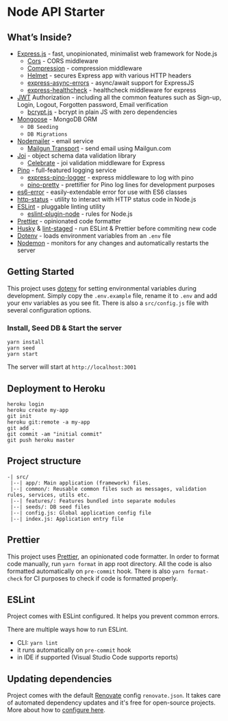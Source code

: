 # Node API Starter

## What’s Inside?

- [Express.js](https://expressjs.com/) - fast, unopinionated, minimalist web framework for Node.js
  - [Cors](https://github.com/expressjs/cors) - CORS middleware
  - [Compression](https://github.com/expressjs/compression) - compression middleware
  - [Helmet](https://github.com/helmetjs/helmet) - secures Express app with various HTTP headers
  - [express-async-errors](https://github.com/davidbanham/express-async-errors) - async/await support for ExpressJS
  - [express-healthcheck](https://github.com/lennym/express-healthcheck) - healthcheck middleware for express
- [JWT](https://github.com/auth0/node-jsonwebtoken) Authorization - including all the common features such as Sign-up, Login, Logout, Forgotten password, Email verification
  - [bcrypt.js](https://github.com/dcodeIO/bcrypt.js) - bcrypt in plain JS with zero dependencies
- [Mongoose](https://mongoosejs.com/) - MongoDB ORM
  - `DB Seeding`
  - `DB Migrations`
- [Nodemailer](https://github.com/nodemailer/nodemailer/) - email service
  - [Mailgun Transport](https://github.com/orliesaurus/nodemailer-mailgun-transport) - send email using Mailgun.com
- [Joi](https://github.com/hapijs/joi) - object schema data validation library
  - [Celebrate](https://github.com/arb/celebrate) - joi validation middleware for Express
- [Pino](https://getpino.io/) - full-featured logging service
  - [express-pino-logger](https://github.com/pinojs/express-pino-logger) - express middleware to log with pino
  - [pino-pretty](https://github.com/pinojs/pino-pretty) - prettifier for Pino log lines for development purposes
- [es6-error](https://github.com/bjyoungblood/es6-error) - easily-extendable error for use with ES6 classes
- [http-status](https://github.com/adaltas/node-http-status) - utility to interact with HTTP status code in Node.js
- [ESLint](https://eslint.org/) - pluggable linting utility
  - [eslint-plugin-node](https://github.com/mysticatea/eslint-plugin-node) - rules for Node.js
- [Prettier](https://prettier.io/) - opinionated code formatter
- [Husky](https://github.com/typicode/husky) & [lint-staged](https://github.com/okonet/lint-staged) - run ESLint & Prettier before commiting new code
- [Dotenv](https://github.com/motdotla/dotenv) - loads environment variables from an `.env` file
- [Nodemon](https://github.com/remy/nodemon) - monitors for any changes and automatically restarts the server

## Getting Started

This project uses [dotenv](https://www.npmjs.com/package/dotenv) for setting environmental variables during development. Simply copy the `.env.example` file, rename it to `.env` and add your env variables as you see fit.
There is also a `src/config.js` file with several configuration options.

### Install, Seed DB & Start the server

```
yarn install
yarn seed
yarn start
```

The server will start at `http://localhost:3001`

## Deployment to Heroku

```
heroku login
heroku create my-app
git init
heroku git:remote -a my-app
git add .
git commit -am "initial commit"
git push heroku master
```

## Project structure

```
-| src/
 |--| app/: Main application (framework) files.
 |--| common/: Reusable common files such as messages, validation rules, services, utils etc.
 |--| features/: Features bundled into separate modules
 |--| seeds/: DB seed files
 |--| config.js: Global application config file
 |--| index.js: Application entry file
```

## Prettier

This project uses [Prettier](https://prettier.io/), an opinionated code formatter. In order to format code manually, run `yarn format` in app root directory. All the code is also formatted automatically on `pre-commit` hook. There is also `yarn format-check` for CI purposes to check if code is formatted properly.

## ESLint

Project comes with ESLint configured. It helps you prevent common errors.

There are multiple ways how to run ESLint.

- CLI: `yarn lint`
- it runs automatically on `pre-commit` hook
- in IDE if supported (Visual Studio Code supports reports)

## Updating dependencies

Project comes with the default [Renovate](https://renovatebot.com) config `renovate.json`. It takes care of automated dependency updates and it's free for open-source projects. More about how to [configure here](https://renovatebot.com/docs).
